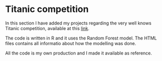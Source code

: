 # Titanic competition

In this section I have added my projects regarding the very well knows Titanic competition, available at this [link](www.kaggle.com/c/titanic). 

The code is written in R and it uses the Random Forest model. The HTML files contains all informatio about how the modelling was done. 

All the code is my own production and I made it available as reference. 